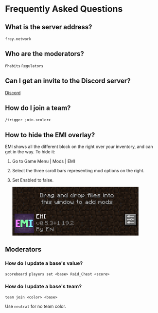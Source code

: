 # Frequently Asked Questions

## What is the server address?
`frey.network`

## Who are the moderators?
`Phabits`
`Regulators`

## Can I get an invite to the Discord server?
[Discord](https://discord.gg/7UWZUXtz)

## How do I join a team?
`/trigger join-<color>`

## How to hide the EMI overlay?
EMI shows all the different block on the right over your inventory, and can get in the way. To hide it:

1. Go to Game Menu | Mods | EMI
2. Select the three scroll bars representing mod options on the right.
3. Set Enabled to false.

   ![EMI](emi.png "EMI")

## Moderators
### How do I update a base's value?
`scoreboard players set <base> Raid_Chest <score>`

### How do I update a base's team?
`team join <color> <base>`

Use `neutral` for no team color.
